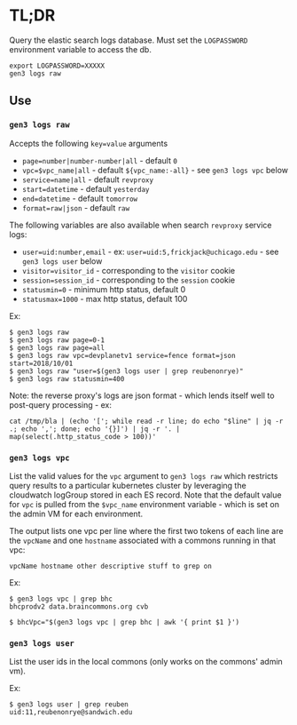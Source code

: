 # TL;DR

Query the elastic search logs database.
Must set the `LOGPASSWORD` environment variable to access the db.
```
export LOGPASSWORD=XXXXX
gen3 logs raw
```

## Use

### `gen3 logs raw`

Accepts the following `key=value` arguments
* `page=number|number-number|all` - default `0`
* `vpc=$vpc_name|all` - default `${vpc_name:-all}` - see `gen3 logs vpc` below
* `service=name|all` - default `revproxy`
* `start=datetime` - default `yesterday`
* `end=datetime` - default `tomorrow`
* `format=raw|json` - default `raw`

The following variables are also available when search `revproxy` service logs:
* `user=uid:number,email` - ex: `user=uid:5,frickjack@uchicago.edu` - see `gen3 logs user` below
* `visitor=visitor_id` - corresponding to the `visitor` cookie
* `session=session_id` - corresponding to the `session` cookie
* `statusmin=0` - minimum http status, default 0
* `statusmax=1000` - max http status, default 100

Ex:
```
$ gen3 logs raw
$ gen3 logs raw page=0-1
$ gen3 logs raw page=all
$ gen3 logs raw vpc=devplanetv1 service=fence format=json start=2018/10/01
$ gen3 logs raw "user=$(gen3 logs user | grep reubenonrye)"
$ gen3 logs raw statusmin=400
```

Note: the reverse proxy's logs are json format - which lends itself well
to post-query processing - ex:
```
cat /tmp/bla | (echo '['; while read -r line; do echo "$line" | jq -r .; echo ','; done; echo '{}]') | jq -r '. | map(select(.http_status_code > 100))'
```

### `gen3 logs vpc`

List the valid values for the `vpc` argument to `gen3 logs raw` which restricts
query results to a particular kubernetes cluster by leveraging the cloudwatch logGroup
stored in each ES record.  Note that the default value for `vpc` is pulled from the `$vpc_name`
environment variable - which is set on the admin VM for each environment.

The output lists one vpc per line where the first two tokens of each line are the `vpcName` and one `hostname` associated with a commons running in that vpc:
```
vpcName hostname other descriptive stuff to grep on
```

Ex:
```
$ gen3 logs vpc | grep bhc 
bhcprodv2 data.braincommons.org cvb

$ bhcVpc="$(gen3 logs vpc | grep bhc | awk '{ print $1 }')
```

### `gen3 logs user`

List the user ids in the local commons (only works on the commons' admin vm).

Ex:
```
$ gen3 logs user | grep reuben
uid:11,reubenonrye@sandwich.edu
```